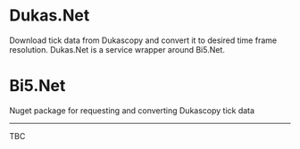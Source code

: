 # Dukas.Net 
Download tick data from Dukascopy and convert it to desired time frame resolution. Dukas.Net is a service wrapper around Bi5.Net.

# Bi5.Net
Nuget package for requesting and converting Dukascopy tick data 

-----------------------------
TBC
